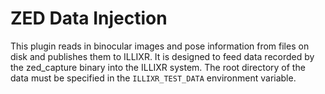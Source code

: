 # ZED Data Injection

This plugin reads in binocular images and pose information from files on disk and publishes them to ILLIXR. It is
designed to feed data recorded by the zed_capture binary into the ILLIXR system. The root directory of the data
must be specified in the `ILLIXR_TEST_DATA` environment variable.
